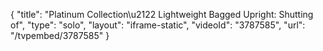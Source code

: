 {
    "title": "Platinum Collection\u2122 Lightweight Bagged Upright: Shutting of",
    "type": "solo",
    "layout": "iframe-static",
    "videoId": "3787585",
    "url": "\/tvpembed\/3787585"
}
